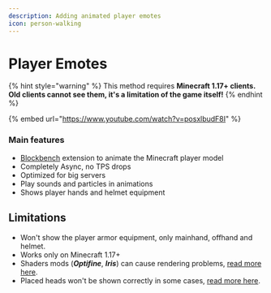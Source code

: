 ```yaml
---
description: Adding animated player emotes
icon: person-walking
---
```


# Player Emotes

{% hint style="warning" %}
This method requires **Minecraft 1.17+ clients.**\
**Old clients cannot see them, it's a limitation of the game itself!**
{% endhint %}

{% embed url="https://www.youtube.com/watch?v=posxlbudF8I" %}

### Main features

* [Blockbench](https://www.blockbench.net/) extension to animate the Minecraft player model
* Completely Async, no TPS drops
* Optimized for big servers
* Play sounds and particles in animations
* Shows player hands and helmet equipment

## Limitations

* Won't show the player armor equipment, only mainhand, offhand and helmet.
* Works only on Minecraft 1.17+
* Shaders mods (_**Optifine**_, _**Iris**_) can cause rendering problems, [read more here](../../../faq/broken-emote-textures.md).
* Placed heads won't be shown correctly in some cases, [read more here](../../../faq/placed-heads-texture-glitched.md).
